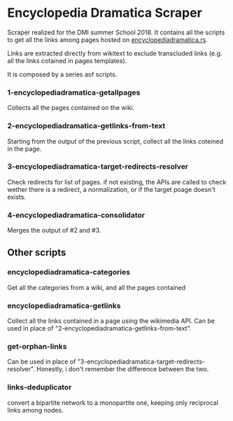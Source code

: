 # Encyclopedia Dramatica Scraper
Scraper realized for the DMI summer School 2018. It contains all the scripts to get all the links among pages hosted on [encyclopediadramatica.rs](https://encyclopediadramatica.rs/Main_Page).

Links are extracted directly from wikitext to exclude transcluded links (e.g. all the links cotained in pages templates).

It is composed by a series aof scripts.

### 1-encyclopediadramatica-getallpages

Collects all the pages contained on the wiki.

### 2-encyclopediadramatica-getlinks-from-text

Starting from the output of the previous script, collect all the links coteined in the page.

### 3-encyclopediadramatica-target-redirects-resolver

Check redirects for list of pages. if not existing, the APIs are called to check wether there is a redirect, a normalization, or if the target poage doesn't exists.

### 4-encyclopediadramatica-consolidator

Merges the output of #2 and #3.

## Other scripts

### encyclopediadramatica-categories

Get all the categories from a wiki, and all the pages contained

### encyclopediadramatica-getlinks

Collect all the links contained in a page using the wikimedia API. Can be used in place of "2-encyclopediadramatica-getlinks-from-text".

### get-orphan-links

Can be used in place of "3-encyclopediadramatica-target-redirects-resolver". Honestly, i don't remember the difference between the two.

### links-deduplicator

convert a bipartite network to a monopartite one, keeping only reciprocal links among nodes.

